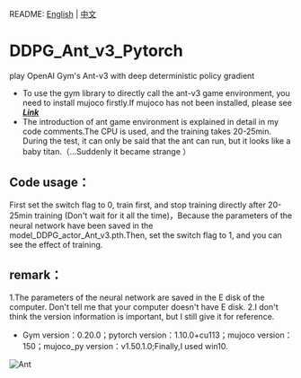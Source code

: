 README: [English](https://github.com/henbudidiao/DDPG_Ant_v3_Pytorch/blob/main/README_ENG.md) | [中文](https://github.com/henbudidiao/DDPG_Ant_v3_Pytorch/blob/main/README.md)
# DDPG_Ant_v3_Pytorch
play OpenAI Gym's Ant-v3 with deep deterministic policy gradient
* To use the gym library to directly call the ant-v3 game environment, you need to install mujoco firstly.If mujoco has not been installed, please see [***Link***](https://zhuanlan.zhihu.com/p/502112539)
* The introduction of ant game environment is explained in detail in my code comments.The CPU is used, and the training takes 20-25min. During the test, it can only be said that the ant can run, but it looks like a baby titan.（...Suddenly it became strange ）
## Code usage：
First set the switch flag to 0, train first, and stop training directly after 20-25min training (Don't wait for it all the time)，Because the parameters of the neural network have been saved in the model_DDPG_actor_Ant_v3.pth.Then, set the switch flag to 1, and you can see the effect of training.
## remark：
1.The parameters of the neural network are saved in the E disk of the computer. Don't tell me that your computer doesn't have E disk. 
2.I don't think the version information is important, but I still give it for reference.
* Gym version：0.20.0；pytorch version：1.10.0+cu113；mujoco version：150；mujoco_py version：v1.50.1.0;Finally,I used win10.

![Ant](https://user-images.githubusercontent.com/64433060/168765453-c92eba63-00c7-40d2-8aa3-b7828b8f9bdd.png)

